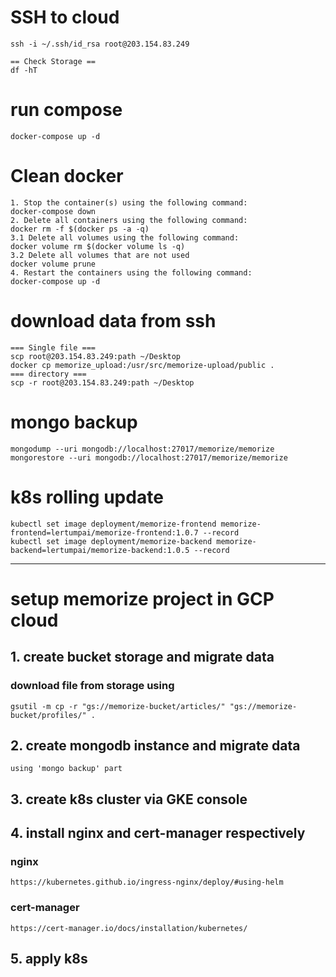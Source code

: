 # SSH to cloud
```
ssh -i ~/.ssh/id_rsa root@203.154.83.249

== Check Storage ==
df -hT
```

# run compose
```
docker-compose up -d
```

# Clean docker
```
1. Stop the container(s) using the following command:
docker-compose down
2. Delete all containers using the following command:
docker rm -f $(docker ps -a -q)
3.1 Delete all volumes using the following command:
docker volume rm $(docker volume ls -q)
3.2 Delete all volumes that are not used
docker volume prune
4. Restart the containers using the following command:
docker-compose up -d
```

# download data from ssh
```
=== Single file ===
scp root@203.154.83.249:path ~/Desktop
docker cp memorize_upload:/usr/src/memorize-upload/public .
=== directory ===
scp -r root@203.154.83.249:path ~/Desktop
```

# mongo backup
```
mongodump --uri mongodb://localhost:27017/memorize/memorize
mongorestore --uri mongodb://localhost:27017/memorize/memorize
```

# k8s rolling update
```
kubectl set image deployment/memorize-frontend memorize-frontend=lertumpai/memorize-frontend:1.0.7 --record
kubectl set image deployment/memorize-backend memorize-backend=lertumpai/memorize-backend:1.0.5 --record
```

---

# setup memorize project in GCP cloud

## 1. create bucket storage and migrate data
### download file from storage using
```
gsutil -m cp -r "gs://memorize-bucket/articles/" "gs://memorize-bucket/profiles/" .
```

## 2. create mongodb instance and migrate data
```
using 'mongo backup' part
```

## 3. create k8s cluster via GKE console

## 4. install nginx and cert-manager respectively
### nginx
```
https://kubernetes.github.io/ingress-nginx/deploy/#using-helm
```
### cert-manager
```
https://cert-manager.io/docs/installation/kubernetes/
```

## 5. apply k8s
